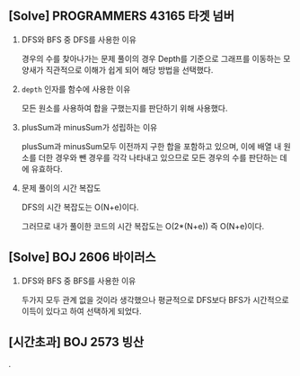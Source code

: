 ## [Solve] PROGRAMMERS 43165 타겟 넘버

1. DFS와 BFS 중 DFS를 사용한 이유
    
    경우의 수를 찾아나가는 문제 풀이의 경우 Depth를 기준으로 그래프를 이동하는 모양새가 직관적으로 이해가 쉽게 되어 해당 방법을 선택했다.
    
2. `depth` 인자를 함수에 사용한 이유
    
    모든 원소를 사용하여 합을 구했는지를 판단하기 위해 사용했다.
    
3. plusSum과 minusSum가 성립하는 이유
    
    plusSum과 minusSum모두 이전까지 구한 합을 포함하고 있으며, 이에 배열 내 원소를 더한 경우와 뺀 경우를 각각 나타내고 있으므로 모든 경우의 수를 판단하는 데에 유효하다.
    
4. 문제 풀이의 시간 복잡도
    
    DFS의 시간 복잡도는 O(N+e)이다.
    
    그러므로 내가 풀이한 코드의 시간 복잡도는 O(2*(N+e)) 즉 O(N+e)이다.
    

## [Solve] BOJ 2606 바이러스

1. DFS와 BFS 중 BFS를 사용한 이유
    
    두가지 모두 관계 없을 것이라 생각했으나 평균적으로 DFS보다 BFS가 시간적으로 이득이 있다고 하여 선택하게 되었다.
    

## [시간초과] BOJ 2573 빙산

.
